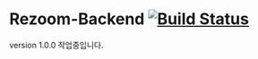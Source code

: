 # Rezoom-Backend [![Build Status](https://travis-ci.org/Nexters/rezoom-backend.svg?branch=master)](https://travis-ci.org/Nexters/rezoom-backend)

version 1.0.0 작업중입니다.
